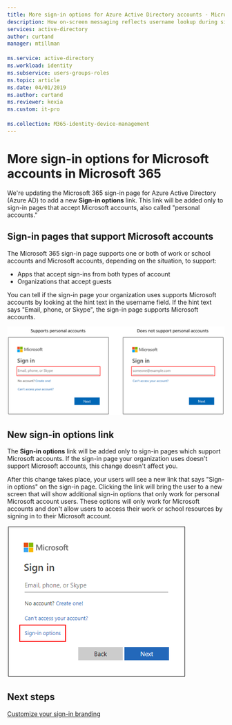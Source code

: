 ```yaml
---
title: More sign-in options for Azure Active Directory accounts - Microsoft 365 | Microsoft Docs
description: How on-screen messaging reflects username lookup during sign-in 
services: active-directory
author: curtand
manager: mtillman

ms.service: active-directory
ms.workload: identity
ms.subservice: users-groups-roles
ms.topic: article
ms.date: 04/01/2019
ms.author: curtand
ms.reviewer: kexia
ms.custom: it-pro

ms.collection: M365-identity-device-management
---
```


# More sign-in options for Microsoft accounts in Microsoft 365

We're updating the Microsoft 365 sign-in page for Azure Active Directory (Azure AD) to add a new **Sign-in options** link. This link will be added only to sign-in pages that accept Microsoft accounts, also called "personal accounts."

## Sign-in pages that support Microsoft accounts

The Microsoft 365 sign-in page supports one or both of work or school accounts and Microsoft accounts, depending on the situation, to support:

* Apps that accept sign-ins from both types of account
* Organizations that accept guests

You can tell if the sign-in page your organization uses supports Microsoft accounts by looking at the hint text in the username field. If the hint text says "Email, phone, or Skype", the sign-in page supports Microsoft accounts.

![Difference between account sign-in pages](./media/signin-options-link/ui-prompt.png)

## New sign-in options link

The **Sign-in options** link will be added only to sign-in pages which support Microsoft accounts. If the sign-in page your organization uses doesn't support Microsoft accounts, this change doesn't affect you.
  
After this change takes place, your users will see a new link that says "Sign-in options" on the sign-in page. Clicking the link will bring the user to a new screen that will show additional sign-in options that only work for personal Microsoft account users. These options will only work for Microsoft accounts and don't allow users to access their work or school resources by signing in to their Microsoft account.

![sign-in options opens choices for Microsoft accounts](./media/signin-options-link/options-link.png)


## Next steps

[Customize your sign-in branding](../fundamentals/add-custom-domain.md)